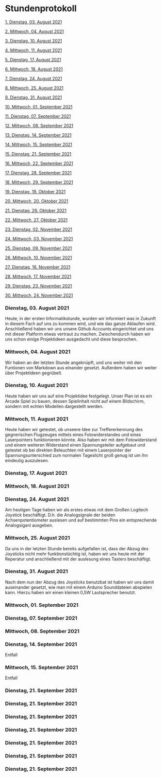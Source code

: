 # Stundenprotokoll

[1. Dienstag, 03. August 2021](#1)

[2. Mittwoch, 04. August 2021](#2)

[3. Dienstag, 10. August 2021](#3)

[4. Mittwoch, 11. August 2021](#4)

[5. Dienstag, 17. August 2021](#5)

[6. Mittwoch, 18. August 2021](#6)

[7. Dienstag, 24. August 2021](#7)

[8. Mittwoch, 25. August 2021](#8)

[9. Dienstag, 31. August 2021](#9)

[10. Mittwoch, 01. September 2021](#10)

[11. Dienstag, 07. September 2021](#11)

[12. Mittwoch, 08. September 2021](#12)

[13. Dienstag, 14. September 2021](#13)

[14. Mittwoch, 15. September 2021](#14)

[15. Dienstag, 21. September 2021](#15)

[16. Mittwoch, 22. September 2021](#16)

[17. Dienstag, 28. September 2021](#17)

[18. Mittwoch, 29. September 2021](#18)

[19. Dienstag, 19. Oktober 2021](#19)

[20. Mittwoch, 20. Oktober 2021](#20)

[21. Dienstag, 26. Oktober 2021](#21)

[22. Mittwoch, 27. Oktober 2021](#22)

[23. Dienstag, 02. November 2021](#23)

[24. Mittwoch, 03. November 2021](#24)

[25. Dienstag, 09. November 2021](#25)

[26. Mittwoch, 10. November 2021](#26)

[27. Dienstag, 16. November 2021](#27)

[28. Mittwoch, 17. November 2021](#28)

[29. Dienstag, 23. November 2021](#29)

[30. Mittwoch, 24. November 2021](#30)







### <a name="1"></a>Dienstag, 03. August 2021
Heute, in der ersten Informatikstunde, wurden wir informiert was in Zukunft in diesem Fach auf uns zu kommen wird, und wie das ganze Ablaufen wird.
Anschließend haben wir uns unsere Github Accounts eingerichtet und uns mit dieser Platform etwas vertraut zu machen. Zwischendurch haben wir uns schon einige Projektideen ausgedacht und diese besprochen.

### <a name="2"></a>Mittwoch, 04. August 2021
Wir haben an der letzten Stunde angeknüpft, und uns weiter mit den Funtionen von Markdown aus einander gesetzt. Außerdem haben wir weiter über Projektideen gegrübelt.

### <a name="3"></a>Dienstag, 10. August 2021
Heute haben wir uns auf eine Projektidee festgelegt. Unser Plan ist es ein Arcade Spiel zu bauen, dessen Spielinhalt nicht auf einem Bildschirm, sondern mit echten Modellen dargestellt werden.


### <a name="4"></a>Mittwoch, 11. August 2021
Heute haben wir getestet, ob unseere Idee zur Treffererkennung des gegnerischen Flugzeuges mittels eines Fotowiderstandes und eines Laserpointers funktionieren könnte. Also haben wir mit dem Fotowiderstand und einem weiteren Widerstand einen Spannungsteiler aufgebaut und getestet ob bei direkten Beleuchten mit einem Laserpointer der Spannungsunterschied zum normalen Tageslicht groß genug ist um ihn eindeutig auszulesen.


### <a name="5"></a>Dienstag, 17. August 2021


### <a name="6"></a>Mittwoch, 18. August 2021


### <a name="7"></a>Dienstag, 24. August 2021
Am heutigen Tage haben wir als erstes etwas mit dem Großen Logitech Joystick beschäftigt. D.h. die Analogsignale der beiden Achsenpotentiometer auslesen und auf bestimmten Pins ein entsprechende Analogsiganl ausgeben.


### <a name="8"></a>Mittwoch, 25. August 2021
Da uns in der letzten Stunde bereits aufgefallen ist, dass der Abzug des Joysticks nicht mehr funktionstüchtig ist, haben wir uns heute mit der Reperatur und anschließend mit der auslesung eines Tasters beschäftigt.


### <a name="9"></a>Dienstag, 31. August 2021
Nach dem nun der Abzug des Joysticks benutzbat ist haben wir uns damit auseinander gesetzt, wie man mit einem Arduino Sounddateien abspielen kann. Hierzu haben wir einen kleinen 0,5W Lautsprecher benutzt.


### <a name="10"></a>Mittwoch, 01. September 2021


### <a name="11"></a>Dienstag, 07. September 2021
  
### <a name="12"></a>Mittwoch, 08. September 2021
  
  
### <a name="13"></a>Dienstag, 14. September 2021
  Entfall
### <a name="14"></a>Mittwoch, 15. September 2021
  Entfall
  
 ### <a name="15"></a>Dienstag, 21. September 2021
 
 ### <a name="16"></a>Dienstag, 21. September 2021 
  
 ### <a name="17"></a>Dienstag, 21. September 2021
   
 ### <a name="18"></a>Dienstag, 21. September 2021
    
 ### <a name="19"></a>Dienstag, 21. September 2021

 ### <a name="20"></a>Dienstag, 21. September 2021
 
 ### <a name="21"></a>Dienstag, 21. September 2021
 


